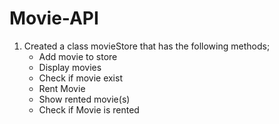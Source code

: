 # Movie-API

1. Created a class movieStore that has the following methods;
   - Add movie to store
   - Display movies
   - Check if movie exist
   - Rent Movie
   - Show rented movie(s)
   - Check if Movie is rented